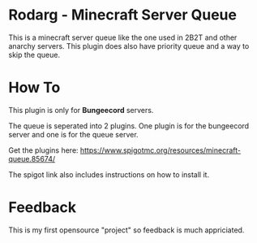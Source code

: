 # Rodarg - Minecraft Server Queue
This is a minecraft server queue like the one used in 2B2T and other anarchy servers. This plugin does also have priority queue and a way to skip the queue.

# How To
This plugin is only for **Bungeecord** servers.

The queue is seperated into 2 plugins. One plugin is for the bungeecord server and one is for the queue server.

Get the plugins here: https://www.spigotmc.org/resources/minecraft-queue.85674/

The spigot link also includes instructions on how to install it.

# Feedback
This is my first opensource "project" so feedback is much appriciated.
